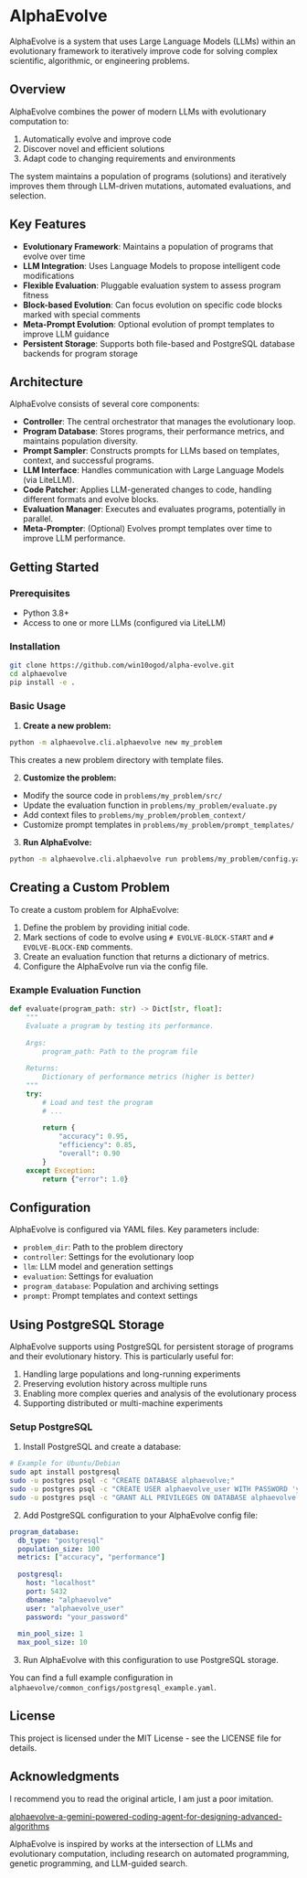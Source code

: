 # AlphaEvolve

AlphaEvolve is a system that uses Large Language Models (LLMs) within an evolutionary framework to iteratively improve code for solving complex scientific, algorithmic, or engineering problems.

## Overview

AlphaEvolve combines the power of modern LLMs with evolutionary computation to:

1. Automatically evolve and improve code
2. Discover novel and efficient solutions
3. Adapt code to changing requirements and environments

The system maintains a population of programs (solutions) and iteratively improves them through LLM-driven mutations, automated evaluations, and selection.

## Key Features

- **Evolutionary Framework**: Maintains a population of programs that evolve over time
- **LLM Integration**: Uses Language Models to propose intelligent code modifications
- **Flexible Evaluation**: Pluggable evaluation system to assess program fitness
- **Block-based Evolution**: Can focus evolution on specific code blocks marked with special comments
- **Meta-Prompt Evolution**: Optional evolution of prompt templates to improve LLM guidance
- **Persistent Storage**: Supports both file-based and PostgreSQL database backends for program storage

## Architecture

AlphaEvolve consists of several core components:

- **Controller**: The central orchestrator that manages the evolutionary loop.
- **Program Database**: Stores programs, their performance metrics, and maintains population diversity.
- **Prompt Sampler**: Constructs prompts for LLMs based on templates, context, and successful programs.
- **LLM Interface**: Handles communication with Large Language Models (via LiteLLM).
- **Code Patcher**: Applies LLM-generated changes to code, handling different formats and evolve blocks.
- **Evaluation Manager**: Executes and evaluates programs, potentially in parallel.
- **Meta-Prompter**: (Optional) Evolves prompt templates over time to improve LLM performance.

## Getting Started

### Prerequisites

- Python 3.8+
- Access to one or more LLMs (configured via LiteLLM)

### Installation

```bash
git clone https://github.com/win10ogod/alpha-evolve.git
cd alphaevolve
pip install -e .
```

### Basic Usage

1. **Create a new problem:**

```bash
python -m alphaevolve.cli.alphaevolve new my_problem
```

This creates a new problem directory with template files.

2. **Customize the problem:**

- Modify the source code in `problems/my_problem/src/`
- Update the evaluation function in `problems/my_problem/evaluate.py`
- Add context files to `problems/my_problem/problem_context/`
- Customize prompt templates in `problems/my_problem/prompt_templates/`

3. **Run AlphaEvolve:**

```bash
python -m alphaevolve.cli.alphaevolve run problems/my_problem/config.yaml
```

## Creating a Custom Problem

To create a custom problem for AlphaEvolve:

1. Define the problem by providing initial code.
2. Mark sections of code to evolve using `# EVOLVE-BLOCK-START` and `# EVOLVE-BLOCK-END` comments.
3. Create an evaluation function that returns a dictionary of metrics.
4. Configure the AlphaEvolve run via the config file.

### Example Evaluation Function

```python
def evaluate(program_path: str) -> Dict[str, float]:
    """
    Evaluate a program by testing its performance.
    
    Args:
        program_path: Path to the program file
        
    Returns:
        Dictionary of performance metrics (higher is better)
    """
    try:
        # Load and test the program
        # ...
        
        return {
            "accuracy": 0.95,
            "efficiency": 0.85,
            "overall": 0.90
        }
    except Exception:
        return {"error": 1.0}
```

## Configuration

AlphaEvolve is configured via YAML files. Key parameters include:

- `problem_dir`: Path to the problem directory
- `controller`: Settings for the evolutionary loop
- `llm`: LLM model and generation settings
- `evaluation`: Settings for evaluation
- `program_database`: Population and archiving settings
- `prompt`: Prompt templates and context settings

## Using PostgreSQL Storage

AlphaEvolve supports using PostgreSQL for persistent storage of programs and their evolutionary history. This is particularly useful for:

1. Handling large populations and long-running experiments
2. Preserving evolution history across multiple runs
3. Enabling more complex queries and analysis of the evolutionary process
4. Supporting distributed or multi-machine experiments

### Setup PostgreSQL

1. Install PostgreSQL and create a database:
```bash
# Example for Ubuntu/Debian
sudo apt install postgresql
sudo -u postgres psql -c "CREATE DATABASE alphaevolve;"
sudo -u postgres psql -c "CREATE USER alphaevolve_user WITH PASSWORD 'your_password';"
sudo -u postgres psql -c "GRANT ALL PRIVILEGES ON DATABASE alphaevolve TO alphaevolve_user;"
```

2. Add PostgreSQL configuration to your AlphaEvolve config file:
```yaml
program_database:
  db_type: "postgresql"
  population_size: 100
  metrics: ["accuracy", "performance"]
  
  postgresql:
    host: "localhost"
    port: 5432
    dbname: "alphaevolve"
    user: "alphaevolve_user"
    password: "your_password"
  
  min_pool_size: 1
  max_pool_size: 10
```

3. Run AlphaEvolve with this configuration to use PostgreSQL storage.

You can find a full example configuration in `alphaevolve/common_configs/postgresql_example.yaml`.

## License

This project is licensed under the MIT License - see the LICENSE file for details.

## Acknowledgments

I recommend you to read the original article, I am just a poor imitation.

[alphaevolve-a-gemini-powered-coding-agent-for-designing-advanced-algorithms](https://deepmind.google/discover/blog/alphaevolve-a-gemini-powered-coding-agent-for-designing-advanced-algorithms/)

AlphaEvolve is inspired by works at the intersection of LLMs and evolutionary computation, including research on automated programming, genetic programming, and LLM-guided search. 
